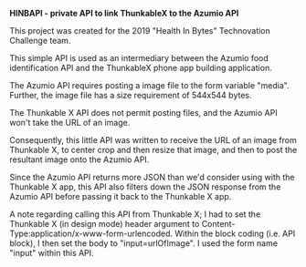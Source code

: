 **HINBAPI - private API to link ThunkableX to the Azumio API**

This project was created for the 2019 "Health In Bytes" Technovation Challenge team.

This simple API is used as an intermediary between the Azumio food identification API and the ThunkableX phone app building application.

The Azumio API requires posting a image file to the form variable "media".  Further, the image file has a size requirement of 544x544 bytes.

The Thunkable X API does not permit posting files, and the Azumio API won't take the URL of an image.

Consequently, this little API was written to receive the URL of an image from Thunkable X, to center crop and then resize that image, and then to post the resultant image onto the Azumio API.

Since the Azumio API returns more JSON than we'd consider using with the Thunkable X app, this API also filters down the JSON response from the Azumio API before passing it back to the Thunkable X app.

A note regarding calling this API from Thunkable X; I had to set the Thunkable X (in design mode) header argument to Content-Type:application/x-www-form-urlencoded. Within the block coding (i.e. API block), I then set the body to "input=urlOfImage".  I used the form name "input" within this API.  

